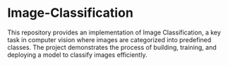 # Image-Classification
This repository provides an implementation of Image Classification, a key task in computer vision where images are categorized into predefined classes. The project demonstrates the process of building, training, and deploying a model to classify images efficiently.
